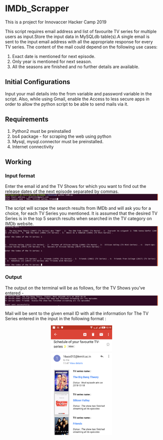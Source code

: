 # IMDb_Scrapper
This is a project for Innovaccer Hacker Camp 2019 

This script requires email address and list of favourite TV series for multiple users as input.Store the input data in MySQLdb table(s).A single email is sent to the input email address with all the appropriate response for every TV series. The content of the mail could depend on the following use cases:

  1. Exact date is mentioned for next episode.
  2. Only year is mentioned for next season.
  3. All the seasons are finished and no further details are available.
  
## Initial Configurations

Input your mail details into the from variable and password variable in the script. Also, while using Gmail, enable the Access to less secure apps in order to allow the python script to be able to send mails via it.

## Requirements

1. Python2 must be preinstalled
2. bs4 package - for scraping the web using python
3. Mysql, mysql.connector must be preinstalled.
4. Internet connectivity

## Working
  
### Input format

 Enter the email id and the TV Shows for which you want to find out the release dates of the next episode separated by commas.
![email_input](https://github.com/Akshit312/IMDb_Scrapper/blob/master/data/email_input.png)

 The script will scrape the search results from IMDb and will ask you for a choice, for each TV Series you mentioned. It is         assumed that the desired TV Series is in the top 5 search results when searched in the TV category on IMDb website.
![index_input](https://github.com/Akshit312/IMDb_Scrapper/blob/master/data/index_input.png)

### Output
 The output on the terminal will be as follows, for the TV Shows you’ve entered -
![terminal_output](https://github.com/Akshit312/IMDb_Scrapper/blob/master/data/terminal_output.png)

 Mail will be sent to the given email ID with all the information for The TV Series entered in the input in the following format :
 <p align="center">
<img src="https://github.com/Akshit312/IMDb_Scrapper/blob/master/data/Screenshot_2018-10-17-12-15-17.png" height = "360" width="202.5"> 
  </p>
